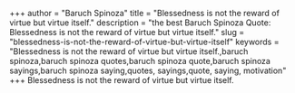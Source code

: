 +++
author = "Baruch Spinoza"
title = "Blessedness is not the reward of virtue but virtue itself."
description = "the best Baruch Spinoza Quote: Blessedness is not the reward of virtue but virtue itself."
slug = "blessedness-is-not-the-reward-of-virtue-but-virtue-itself"
keywords = "Blessedness is not the reward of virtue but virtue itself.,baruch spinoza,baruch spinoza quotes,baruch spinoza quote,baruch spinoza sayings,baruch spinoza saying,quotes, sayings,quote, saying, motivation"
+++
Blessedness is not the reward of virtue but virtue itself.
